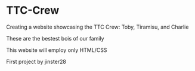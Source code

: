 # TTC-Crew

Creating a website showcasing the TTC Crew: Toby, Tiramisu, and Charlie

These are the bestest bois of our family

This website will employ only HTML/CSS



First project by jinster28
